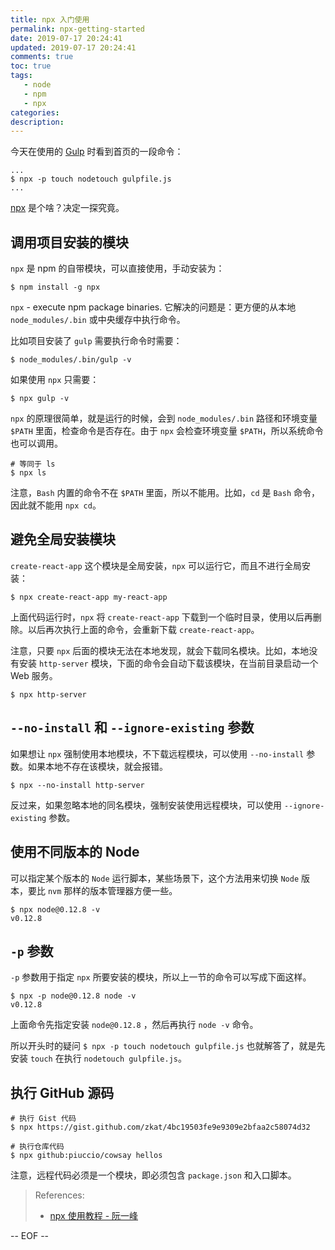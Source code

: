 ```yaml
---
title: npx 入门使用
permalink: npx-getting-started
date: 2019-07-17 20:24:41
updated: 2019-07-17 20:24:41
comments: true
toc: true
tags:
   - node
   - npm
   - npx 
categories:
description:
---
```


今天在使用的 [Gulp](https://gulpjs.com/) 时看到首页的一段命令：

```
...
$ npx -p touch nodetouch gulpfile.js
...
```

[npx](https://www.npmjs.com/package/npx) 是个啥？决定一探究竟。

<!-- more -->

## 调用项目安装的模块

`npx` 是 npm 的自带模块，可以直接使用，手动安装为：

```
$ npm install -g npx
```

`npx` - execute npm package binaries. 它解决的问题是：更方便的从本地 `node_modules/.bin` 或中央缓存中执行命令。

比如项目安装了 `gulp` 需要执行命令时需要：

```
$ node_modules/.bin/gulp -v
```

如果使用 `npx` 只需要：

```
$ npx gulp -v
```

`npx` 的原理很简单，就是运行的时候，会到 `node_modules/.bin` 路径和环境变量 `$PATH` 里面，检查命令是否存在。由于 `npx` 会检查环境变量 `$PATH`，所以系统命令也可以调用。

```
# 等同于 ls
$ npx ls
```

注意，`Bash` 内置的命令不在 `$PATH` 里面，所以不能用。比如，`cd` 是 `Bash` 命令，因此就不能用 `npx cd`。

## 避免全局安装模块

`create-react-app` 这个模块是全局安装，`npx` 可以运行它，而且不进行全局安装：

```
$ npx create-react-app my-react-app
```

上面代码运行时，`npx` 将 `create-react-app` 下载到一个临时目录，使用以后再删除。以后再次执行上面的命令，会重新下载 `create-react-app`。

注意，只要 `npx` 后面的模块无法在本地发现，就会下载同名模块。比如，本地没有安装 `http-server` 模块，下面的命令会自动下载该模块，在当前目录启动一个 Web 服务。

```
$ npx http-server
```

## `--no-install` 和 `--ignore-existing` 参数

如果想让 `npx` 强制使用本地模块，不下载远程模块，可以使用 `--no-install` 参数。如果本地不存在该模块，就会报错。

```
$ npx --no-install http-server
```

反过来，如果忽略本地的同名模块，强制安装使用远程模块，可以使用 `--ignore-existing` 参数。

## 使用不同版本的 Node

可以指定某个版本的 `Node` 运行脚本，某些场景下，这个方法用来切换 `Node` 版本，要比 `nvm` 那样的版本管理器方便一些。

```
$ npx node@0.12.8 -v
v0.12.8
```

## `-p` 参数

`-p` 参数用于指定 `npx` 所要安装的模块，所以上一节的命令可以写成下面这样。

```
$ npx -p node@0.12.8 node -v
v0.12.8
```

上面命令先指定安装 `node@0.12.8` ，然后再执行 `node -v` 命令。

所以开头时的疑问 `$ npx -p touch nodetouch gulpfile.js` 也就解答了，就是先安装 `touch` 在执行 `nodetouch gulpfile.js`。

## 执行 GitHub 源码

```
# 执行 Gist 代码
$ npx https://gist.github.com/zkat/4bc19503fe9e9309e2bfaa2c58074d32

# 执行仓库代码
$ npx github:piuccio/cowsay hellos
```

注意，远程代码必须是一个模块，即必须包含 `package.json` 和入口脚本。

> References:
>
> - [npx 使用教程 - 阮一峰](http://www.ruanyifeng.com/blog/2019/02/npx.html)

-- EOF --
